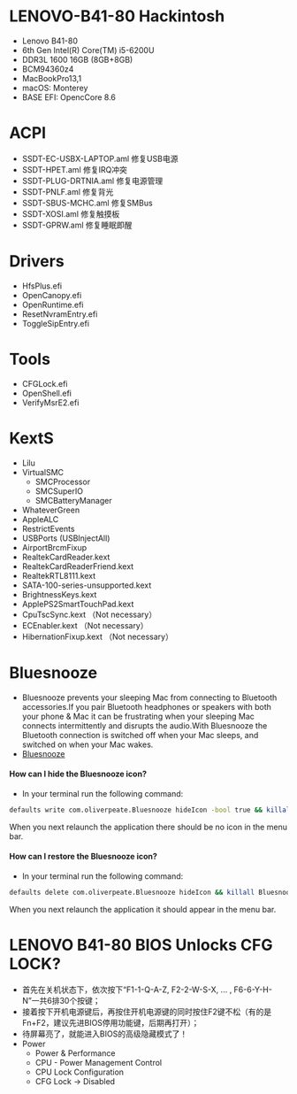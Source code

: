 # LENOVO-B41-80 Hackintosh
- Lenovo B41-80
- 6th Gen Intel(R) Core(TM) i5-6200U
- DDR3L 1600 16GB (8GB+8GB)
- BCM94360z4
- MacBookPro13,1
- macOS: Monterey
- BASE EFI: OpencCore 8.6
# ACPI
- SSDT-EC-USBX-LAPTOP.aml 修复USB电源
- SSDT-HPET.aml 修复IRQ冲突
- SSDT-PLUG-DRTNIA.aml 修复电源管理
- SSDT-PNLF.aml 修复背光
- SSDT-SBUS-MCHC.aml 修复SMBus
- SSDT-XOSI.aml 修复触摸板
- SSDT-GPRW.aml 修复睡眠即醒
# Drivers
- HfsPlus.efi
- OpenCanopy.efi
- OpenRuntime.efi
- ResetNvramEntry.efi
- ToggleSipEntry.efi
# Tools
- CFGLock.efi
- OpenShell.efi
- VerifyMsrE2.efi
# KextS
- Lilu
- VirtualSMC
  + SMCProcessor
  + SMCSuperIO
  + SMCBatteryManager
- WhateverGreen
- AppleALC
- RestrictEvents
- USBPorts (USBInjectAll)
- AirportBrcmFixup
- RealtekCardReader.kext
- RealtekCardReaderFriend.kext
- RealtekRTL8111.kext
- SATA-100-series-unsupported.kext
- BrightnessKeys.kext
- ApplePS2SmartTouchPad.kext
- CpuTscSync.kext （Not necessary）
- ECEnabler.kext （Not necessary）
- HibernationFixup.kext （Not necessary）

# Bluesnooze
- Bluesnooze prevents your sleeping Mac from connecting to Bluetooth accessories.If you pair Bluetooth headphones or speakers with both your phone & Mac it can be frustrating when your sleeping Mac connects intermittently and disrupts the audio.With Bluesnooze the Bluetooth connection is switched off when your Mac sleeps, and switched on when your Mac wakes.
- [Bluesnooze](https://github.com/odlp/bluesnooze/)

#### How can I hide the Bluesnooze icon?
- In your terminal run the following command:
```sh
defaults write com.oliverpeate.Bluesnooze hideIcon -bool true && killall Bluesnooze
```
When you next relaunch the application there should be no icon in the menu bar.
#### How can I restore the Bluesnooze icon?
- In your terminal run the following command:
```sh
defaults delete com.oliverpeate.Bluesnooze hideIcon && killall Bluesnooze
```
When you next relaunch the application it should appear in the menu bar.

# LENOVO B41-80 BIOS Unlocks CFG LOCK?
- 首先在关机状态下，依次按下“F1-1-Q-A-Z, F2-2-W-S-X, ... , F6-6-Y-H-N”一共6排30个按键；
- 接着按下开机电源键后，再按住开机电源键的同时按住F2键不松（有的是Fn+F2，建议先进BIOS停用功能键，后期再打开）；
- 待屏幕亮了，就能进入BIOS的高级隐藏模式了！
- Power
  + Power & Performance
  + CPU - Power Management Control
  + CPU Lock Configuration
  + CFG Lock -> Disabled
